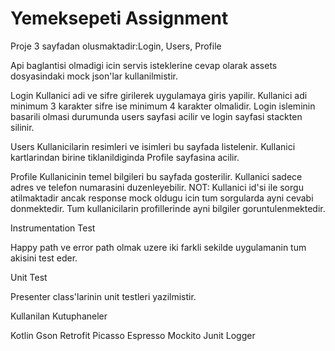 # Yemeksepeti Assignment

Proje 3 sayfadan olusmaktadir:Login, Users, Profile

Api baglantisi olmadigi icin servis isteklerine cevap olarak assets dosyasindaki mock json'lar kullanilmistir.

Login 
Kullanici adi ve sifre girilerek uygulamaya giris yapilir. Kullanici adi minimum 3 karakter sifre ise minimum 4 karakter olmalidir. Login isleminin basarili olmasi durumunda users sayfasi acilir ve login sayfasi stackten silinir. 

Users
Kullanicilarin resimleri ve isimleri bu sayfada listelenir. Kullanici kartlarindan birine tiklanildiginda Profile sayfasina acilir. 

Profile 
Kullanicinin temel bilgileri bu sayfada gosterilir. Kullanici sadece adres ve telefon numarasini duzenleyebilir. 
NOT: Kullanici id'si ile sorgu atilmaktadir ancak response mock oldugu icin tum sorgularda ayni cevabi donmektedir. Tum kullanicilarin profillerinde ayni bilgiler goruntulenmektedir. 


Instrumentation Test

Happy path ve error path olmak uzere iki farkli sekilde uygulamanin tum akisini test eder.


Unit Test

Presenter class'larinin unit testleri yazilmistir. 

Kullanilan Kutuphaneler
  
  Kotlin
  Gson 
  Retrofit
  Picasso
  Espresso
  Mockito
  Junit
  Logger


